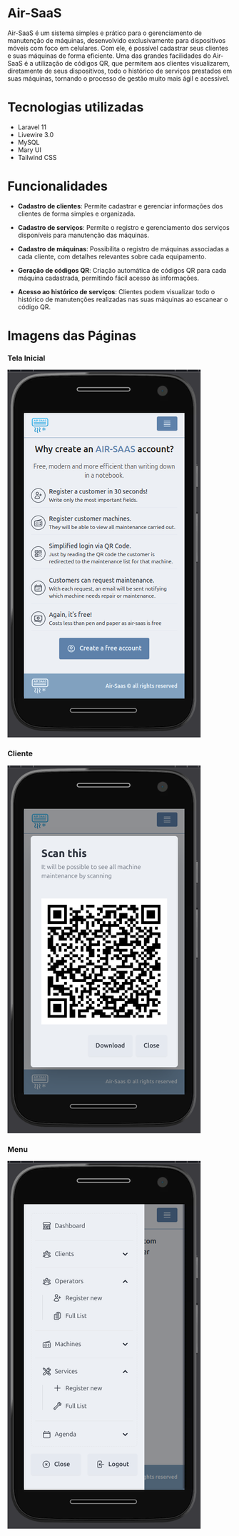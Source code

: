 # Air-SaaS

Air-SaaS é um sistema simples e prático para o gerenciamento de manutenção de máquinas, desenvolvido exclusivamente para dispositivos móveis com foco em celulares. Com ele, é possível cadastrar seus clientes e suas máquinas de forma eficiente. Uma das grandes facilidades do Air-SaaS é a utilização de códigos QR, que permitem aos clientes visualizarem, diretamente de seus dispositivos, todo o histórico de serviços prestados em suas máquinas, tornando o processo de gestão muito mais ágil e acessível.

# Tecnologias utilizadas

-   Laravel 11
-   Livewire 3.0
-   MySQL
-   Mary UI
-   Tailwind CSS

# Funcionalidades

-   **Cadastro de clientes**: Permite cadastrar e gerenciar informações dos clientes de forma simples e organizada.

-   **Cadastro de serviços**: Permite o registro e gerenciamento dos serviços disponíveis para manutenção das máquinas.

-   **Cadastro de máquinas**: Possibilita o registro de máquinas associadas a cada cliente, com detalhes relevantes sobre cada equipamento.

-   **Geração de códigos QR**: Criação automática de códigos QR para cada máquina cadastrada, permitindo fácil acesso às informações.

-   **Acesso ao histórico de serviços**: Clientes podem visualizar todo o histórico de manutenções realizadas nas suas máquinas ao escanear o código QR.

# Imagens das Páginas

### Tela Inicial
![Home](public/readme/home.png)

### Cliente
![Cliente](public/readme/qr_code_cliente.png)

### Menu
![Menu](public/readme/menu.png)

